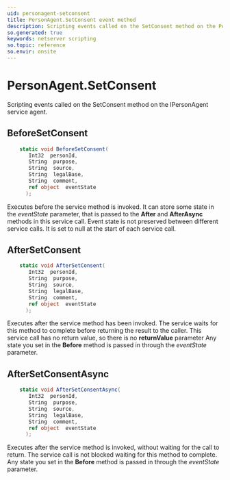 ```yaml
---
uid: personagent-setconsent
title: PersonAgent.SetConsent event method
description: Scripting events called on the SetConsent method on the PersonAgent service agent.
so.generated: true
keywords: netserver scripting
so.topic: reference
so.envir: onsite
---
```

# PersonAgent.SetConsent

Scripting events called on the <see cref='M:IPersonAgent.SetConsent'>SetConsent</see> method on the <see cref='IPersonAgent'>IPersonAgent</see>  service agent.

## BeforeSetConsent
```cs
    static void BeforeSetConsent(
       Int32  personId,
       String  purpose,
       String  source,
       String  legalBase,
       String  comment,
       ref object  eventState
      );
```
Executes before the service method is invoked.
It can store some state in the *eventState* parameter, that is passed to the **After** and **AfterAsync** methods in this service call.
Event state is not preserved between different service calls. It is set to null at the start of each service call.
## AfterSetConsent
```cs
    static void AfterSetConsent(
       Int32  personId,
       String  purpose,
       String  source,
       String  legalBase,
       String  comment,
       ref object  eventState
      );
```
Executes after the service method has been invoked. The service waits for this method to complete before returning the result to the caller.
This service call has no return value, so there is no **returnValue** parameter
Any state you set in the **Before** method is passed in through the *eventState* parameter.
## AfterSetConsentAsync
```cs
    static void AfterSetConsentAsync(
       Int32  personId,
       String  purpose,
       String  source,
       String  legalBase,
       String  comment,
       ref object  eventState
      );
```
Executes after the service method is invoked, without waiting for the call to return.
The service call is not blocked waiting for this method to complete.
Any state you set in the **Before** method is passed in through the *eventState* parameter.

